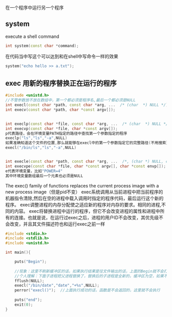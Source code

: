在一个程序中运行另一个程序
## system
execute a shell command
```cpp
int system(const char *command);
```
在代码当中写这个可以达到和在shell中写命令一样的效果
```cpp
system("echo hello >> a.txt");
```

## exec 用新的程序替换正在运行的程序
```cpp
#include <unistd.h>
//不管参数放不放在数组中，第一个都必须是程序名,最后一个都必须是NULL
int execl(const char *path, const char *arg, ...  /* (char  *) NULL */);
int execv(const char *path, char *const argv[]);
                       

int execlp(const char *file, const char *arg, ...  /* (char  *) NULL */);
int execvp(const char *file, char *const argv[]);
p代表路径，会在环境变量PATH指定的路径中查找第一个参数指定的程序
execlp("ls","ls","-a",NULL)
如果准确知道这个文件的位置,那么就能够在execl中的第一个参数指定它的完整路径(不用搜索更高效,同时也更安全，因为PATH容易被篡改)
execl("/bin/ls","ls","-a",NULL)


int execle(const char *path, const char *arg, ...  /*, (char *) NULL, char * const envp[] */);
int execvpe(const char *file, char *const argv[], char *const envp[]);
e代表环境变量，比如"POWER=4"
其中环境变量数组最后一个元素也必须是NULL

```

The  exec()  family  of functions replaces the current process image with a new process image（但是pid不变）
exec系统调用从当前进程中把当前程序的机器指令清除,然后在空的进程中载入调用时指定的程序代码，最后运行这个新的程序。
exec调整进程的内存分配使之适应新的程序对内存的要求。相同的进程,不同的内容。
exec将替换进程中运行的程序，但它不会改变进程的属性和进程中所有的连接。也就是说，在运行过exec之后，进程的用户ID不会改变，其优先级不会改变，并且其文件描述符也和运行exec之前一样


```cpp
#include <stdio.h>
#include <stdlib.h>
#include <unistd.h>

int main(){

    puts("Begin");
    
    //现象：这里不刷新缓冲区的话，如果执行结果是往文件输出的话，上面的Begin就不会打印
    //个人理解：下面子进程把父进程替换了，替换后的子进程是全新的，缓冲区为空，如果不在替换之前赶紧打印，就没机会打印了
    fflush(NULL);  
    execl("/bin/date","date","+%s",NULL);
    perror("execl()");  //上面执行成功的话，函数是不会返回的，这里就不会执行
    
    puts("end");
    exit(0);
}
```





